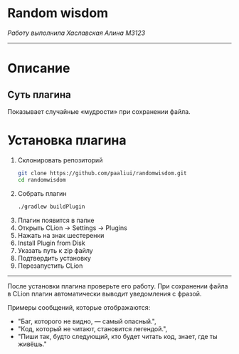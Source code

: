 # Random wisdom
_Работу выполнила Хаславская Алина M3123_

---
# Описание
## Суть плагина
Показывает случайные «мудрости» при сохранении файла.
# Установка плагина
1. Склонировать репозиторий 
    ```bash 
   git clone https://github.com/paaliui/randomwisdom.git
   cd randomwisdom
   ```
2. Собрать плагин 
    ```bash
   ./gradlew buildPlugin
    ```
3. Плагин появится в папке 
4. Открыть CLion -> Settings -> Plugins
5. Нажать на знак шестеренки
6. Install Plugin from Disk
7. Указать путь к zip файлу
8. Подтвердить установку 
9. Перезапустить CLion

---
После установки плагина проверьте его работу. При сохранении файла в CLion плагин автоматически выводит уведомления с фразой. 

Примеры сообщений, которые отображаются:
- "Баг, которого не видно, — самый опасный.",
- "Код, который не читают, становится легендой.",
- "Пиши так, будто следующий, кто будет читать код, знает, где ты живёшь."

